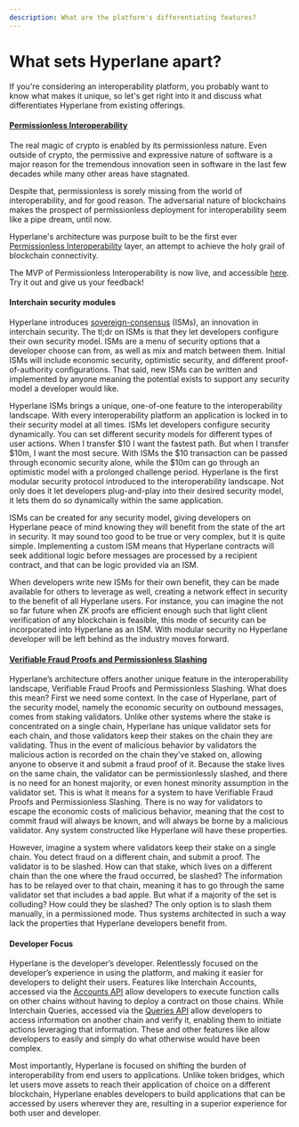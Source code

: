 ```yaml
---
description: What are the platform's differentiating features?
---
```


# What sets Hyperlane apart?

If you're considering an interoperability platform, you probably want to know what makes it unique, so let's get right into it and discuss what differentiates Hyperlane from existing offerings.

#### [Permissionless Interoperability](../../deploy/permissionless-interoperability.md)

The real magic of crypto is enabled by its permissionless nature. Even outside of crypto, the permissive and expressive nature of software is a major reason for the tremendous innovation seen in software in the last few decades while many other areas have stagnated.

Despite that, permissionless is sorely missing from the world of interoperability, and for good reason. The adversarial nature of blockchains makes the prospect of permissionless deployment for interoperability seem like a pipe dream, until now.

Hyperlane's architecture was purpose built to be the first ever [Permissionless Interoperability](../../deploy/permissionless-interoperability.md) layer, an attempt to achieve the holy grail of blockchain connectivity.

The MVP of Permissionless Interoperability is now live, and accessible [here](../../deploy/deploy-hyperlane/). Try it out and give us your feedback!

#### Interchain security modules

Hyperlane introduces [sovereign-consensus](../../protocol/sovereign-consensus/ "mention") (ISMs), an innovation in interchain security. The tl;dr on ISMs is that they let developers configure their own security model. ISMs are a menu of security options that a developer choose can from, as well as mix and match between them. Initial ISMs will include economic security, optimistic security, and different proof-of-authority configurations. That said, new ISMs can be written and implemented by anyone meaning the potential exists to support any security model a developer would like.

Hyperlane ISMs brings a unique, one-of-one feature to the interoperability landscape. With every interoperability platform an application is locked in to their security model at all times. ISMs let developers configure security dynamically. You can set different security models for different types of user actions. When I transfer $10 I want the fastest path. But when I transfer $10m, I want the most secure. With ISMs the $10 transaction can be passed through economic security alone, while the $10m can go through an optimistic model with a prolonged challenge period. Hyperlane is the first modular security protocol introduced to the interoperability landscape. Not only does it let developers plug-and-play into their desired security model, it lets them do so dynamically within the same application.

ISMs can be created for any security model, giving developers on Hyperlane peace of mind knowing they will benefit from the state of the art in security. It may sound too good to be true or very complex, but it is quite simple. Implementing a custom ISM means that Hyperlane contracts will seek additional logic before messages are processed by a recipient contract, and that can be logic provided via an ISM.

When developers write new ISMs for their own benefit, they can be made available for others to leverage as well, creating a network effect in security to the benefit of all Hyperlane users. For instance, you can imagine the not so far future when ZK proofs are efficient enough such that light client verification of any blockchain is feasible, this mode of security can be incorporated into Hyperlane as an ISM. With modular security no Hyperlane developer will be left behind as the industry moves forward.

#### [Verifiable Fraud Proofs and Permissionless Slashing](../../protocol/proof-of-stake.md#verifiable-fraud-proofs)

Hyperlane’s architecture offers another unique feature in the interoperability landscape, Verifiable Fraud Proofs and Permissionless Slashing. What does this mean? First we need some context. In the case of Hyperlane, part of the security model, namely the economic security on outbound messages, comes from staking validators. Unlike other systems where the stake is concentrated on a single chain, Hyperlane has unique validator sets for each chain, and those validators keep their stakes on the chain they are validating. Thus in the event of malicious behavior by validators the malicious action is recorded on the chain they’ve staked on, allowing anyone to observe it and submit a fraud proof of it. Because the stake lives on the same chain, the validator can be permissionlessly slashed, and there is no need for an honest majority, or even honest minority assumption in the validator set. This is what it means for a system to have Verifiable Fraud Proofs and Permissionless Slashing. There is no way for validators to escape the economic costs of malicious behavior, meaning that the cost to commit fraud will always be known, and will always be borne by a malicious validator. Any system constructed like Hyperlane will have these properties.

However, imagine a system where validators keep their stake on a single chain. You detect fraud on a different chain, and submit a proof. The validator is to be slashed. How can that stake, which lives on a different chain than the one where the fraud occurred, be slashed? The information has to be relayed over to that chain, meaning it has to go through the same validator set that includes a bad apple. But what if a majority of the set is colluding? How could they be slashed? The only option is to slash them manually, in a permissioned mode. Thus systems architected in such a way lack the properties that Hyperlane developers benefit from.

#### Developer Focus

Hyperlane is the developer’s developer. Relentlessly focused on the developer’s experience in using the platform, and making it easier for developers to delight their users. Features like Interchain Accounts, accessed via the [Accounts API](../../apis-and-sdks/accounts/) allow developers to execute function calls on other chains without having to deploy a contract on those chains. While Interchain Queries, accessed via the [Queries API](../../apis-and-sdks/query.md) allow developers to access information on another chain and verify it, enabling them to initiate actions leveraging that information. These and other features like allow developers to easily and simply do what otherwise would have been complex.

Most importantly, Hyperlane is focused on shifting the burden of interoperability from end users to applications. Unlike token bridges, which let users move assets to reach their application of choice on a different blockchain, Hyperlane enables developers to build applications that can be accessed by users wherever they are, resulting in a superior experience for both user and developer.

####
